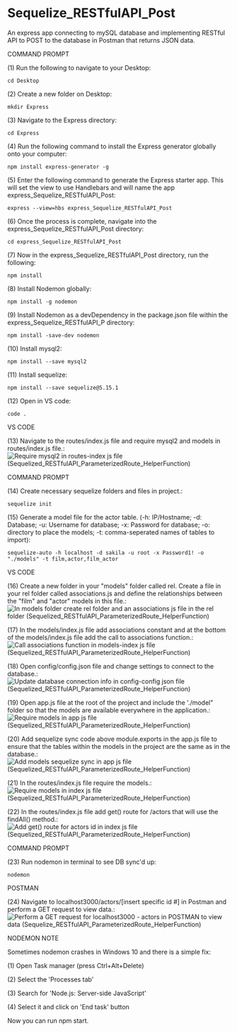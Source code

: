 # Sequelize_RESTfulAPI_Post
An express app connecting to mySQL database and implementing RESTful API to POST to the database in Postman that returns JSON data. 

COMMAND PROMPT

(1) Run the following to navigate to your Desktop: 

    cd Desktop

(2) Create a new folder on Desktop: 

    mkdir Express

(3) Navigate to the Express directory: 

    cd Express

(4) Run the following command to install the Express generator globally onto your computer: 

    npm install express-generator -g

(5) Enter the following command to generate the Express starter app. This will set the view to use Handlebars and will name the app express_Sequelize_RESTfulAPI_Post: 

    express --view=hbs express_Sequelize_RESTfulAPI_Post

(6) Once the process is complete, navigate into the express_Sequelize_RESTfulAPI_Post directory: 

    cd express_Sequelize_RESTfulAPI_Post
    
(7) Now in the express_Sequelize_RESTfulAPI_Post directory, run the following: 

    npm install

(8) Install Nodemon globally: 

    npm install -g nodemon
    
(9) Install Nodemon as a devDependency in the package.json file within the express_Sequelize_RESTfulAPI_P directory:

    npm install -save-dev nodemon
    
(10) Install mysql2:

    npm install --save mysql2

(11) Install sequelize: 

    npm install --save sequelize@5.15.1

(12) Open in VS code:

    code . 


VS CODE

(13) Navigate to the routes/index.js file and require mysql2 and models in routes/index.js file.: ![Require mysql2 in routes-index js file (Sequelized_RESTfulAPI_ParameterizedRoute_HelperFunction)](https://user-images.githubusercontent.com/35668707/70664512-87c80380-1c38-11ea-9f4c-578d1a9f807b.JPG)

COMMAND PROMPT

(14) Create necessary sequelize folders and files in project.:

    sequelize init

(15)  Generate a model file for the actor table. (-h: IP/Hostname; -d: Database; -u: Username for database; -x: Password for database; -o: directory to place the models; -t: comma-seperated names of tables to import):  

    sequelize-auto -h localhost -d sakila -u root -x Password1! -o "./models" -t film,actor,film_actor
    
VS CODE

(16) Create a new folder in your "models" folder called rel. Create a file in your rel folder called associations.js and define the relationships between the "film" and "actor" models in this file.: ![In models folder create rel folder and an associations js file in the rel folder (Sequelized_RESTfulAPI_ParameterizedRoute_HelperFunction)](https://user-images.githubusercontent.com/35668707/70664567-a62dff00-1c38-11ea-8366-d5729f01d16e.JPG)

(17) In the models/index.js file add associations constant and at the bottom of the models/index.js file add the call to associations function.: ![Call associations function in models-index js file (Sequelized_RESTfulAPI_ParameterizedRoute_HelperFunction)](https://user-images.githubusercontent.com/35668707/70664653-d4abda00-1c38-11ea-964b-e600d6275abd.JPG)

(18) Open config/config.json file and change settings to connect to the database.: ![Update database connection info in config-config json file (Sequelized_RESTfulAPI_ParameterizedRoute_HelperFunction)](https://user-images.githubusercontent.com/35668707/70664720-f2793f00-1c38-11ea-9389-3e3a3a1789d5.JPG)

(19) Open app.js file at the root of the project and include the './model" folder so that the models are available everywhere in the application.: ![Require models in app js file (Sequelized_RESTfulAPI_ParameterizedRoute_HelperFunction)](https://user-images.githubusercontent.com/35668707/70664768-13419480-1c39-11ea-94aa-914467936126.JPG)

(20) Add sequelize sync code above module.exports in the app.js file to ensure that the tables within the models in the project are the same as in the database.: ![Add models sequelize sync in app js file (Sequelized_RESTfulAPI_ParameterizedRoute_HelperFunction)](https://user-images.githubusercontent.com/35668707/70664826-379d7100-1c39-11ea-8a2c-39f5b8583f00.JPG)

(21) In the routes/index.js file require the models.: ![Require models in index js file (Sequelized_RESTfulAPI_ParameterizedRoute_HelperFunction)](https://user-images.githubusercontent.com/35668707/70664894-57cd3000-1c39-11ea-92d5-01ed54e3cfa7.JPG)

(22) In the routes/index.js file add get() route for /actors that will use the findAll() method.: ![Add get() route for actors id in index js file (Sequelized_RESTfulAPI_ParameterizedRoute_HelperFunction)](https://user-images.githubusercontent.com/35668707/70664947-77fcef00-1c39-11ea-867d-d7a9bbac1b4e.JPG)

COMMAND PROMPT

(23) Run nodemon in terminal to see DB sync'd up: 

    nodemon

POSTMAN

(24) Navigate to localhost3000/actors/[insert specific id #] in Postman and perform a GET request to view data.: ![Perform a GET request for localhost3000 - actors in POSTMAN to view data (Sequelize_RESTfulAPI_ParameterizedRoute_HelperFunction)](https://user-images.githubusercontent.com/35668707/70665007-94992700-1c39-11ea-9ea1-6a7215b09346.JPG)

NODEMON NOTE

Sometimes nodemon crashes in Windows 10 and there is a simple fix:

(1) Open Task manager (press Ctrl+Alt+Delete)

(2) Select the 'Processes tab'

(3) Search for 'Node.js: Server-side JavaScript'

(4) Select it and click on 'End task' button

Now you can run npm start.

